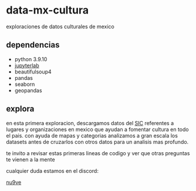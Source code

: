 # data-mx-cultura

exploraciones de datos culturales de mexico

## dependencias
- python 3.9.10
- [jupyterlab](https://jupyter.org/install)
- beautifulsoup4
- pandas
- seaborn
- geopandas

## explora
en esta primera exploracion, descargamos datos del [SIC](https://sic.gob.mx/) referentes a lugares y organizaciones en mexico que ayudan a fomentar cultura en todo el pais. con ayuda de mapas y categorias analizamos a gran escala los datasets antes de cruzarlos con otros datos para un analisis mas profundo.

te invito a revisar estas primeras lineas de codigo y ver que otras preguntas te vienen a la mente

cualquier duda estamos en el discord:

[nu9ve](https://nu9ve.xyz/)
